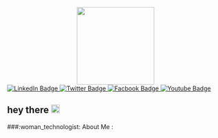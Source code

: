 <div id="header" align="center">
  <img src="https://media.giphy.com/media/M9gbBd9nbDrOTu1Mqx/giphy.gif" width="180"/>
</div>
<div id="badges">
  <a href="https://www.linkedin.com/in/abdulrahman-hatem-64780a210
github:https://github.com/abdulrahmanhatem911">
    <img src="https://img.shields.io/badge/LinkedIn-blue?style=for-the-badge&logo=linkedin&logoColor=white" alt="LinkedIn Badge"/>
  </a>
  <a href="https://twitter.com/Abdelra87827997">
    <img src="https://img.shields.io/badge/Twitter-blue?style=for-the-badge&logo=twitter&logoColor=white" alt="Twitter Badge"/>
  </a>
  <a href="https://twitter.com/Abdelra87827997">
    <img src="https://img.shields.io/badge/Facbook-blue?style=for-the-badge&logo=facebook&logoColor=white" alt="Facbook Badge"/>
  </a>
   <a href="https://www.youtube.com/@alihatem5061/featured">
    <img src="https://img.shields.io/badge/YouTube-red?style=for-the-badge&logo=youtube&logoColor=white" alt="Youtube Badge"/>
  </a>
</div>
<img src="https://komarev.com/ghpvc/?username=abdulrahmanHatem911&style=flat-square&color=blue" alt=""/>
<h2>
  hey there
  <img src="https://media.giphy.com/media/hvRJCLFzcasrR4ia7z/giphy.gif" width="20px"/>
</h2>
###:woman_technologist: About Me :
